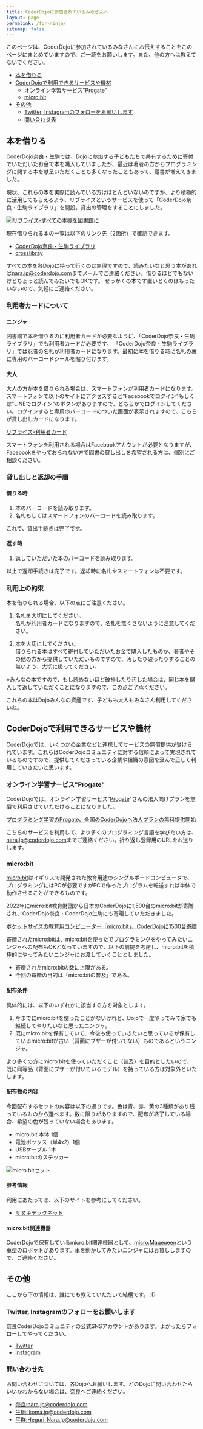 ```yaml
---
title: CoderDojoに参加されているみなさんへ
layout: page
permalink: /for-ninja/
sitemap: false
---
```

このページは、CoderDojoに参加されているみなさんにお伝えすることをこのページにまとめていますので、ご一読をお願いします。また、他の方へは教えてないでください。

- [本を借りる](#本を借りる)
- [CoderDojoで利用できるサービスや機材](#coderdojoで利用できるサービスや機材)
    - [オンライン学習サービス"Progate"](#オンライン学習サービスprogate)
    - [micro:bit](#microbit)
- [その他](#その他)
    - [Twitter, Instagramのフォローをお願いします](#twitter-instagramのフォローをお願いします)
    - [問い合わせ先](#問い合わせ先)

## 本を借りる
CoderDojo奈良・生駒では、Dojoに参加する子どもたちで共有するために寄付でいただいたお金で本を購入していましたが、最近は著者の方からプログラミングに関する本を献呈いただくことも多くなったこともあって、蔵書が増えてきました。

現状、これらの本を実際に読んでいる方はほとんどいないのですが、より積極的に活用してもらえるよう、リブライズというサービスを使って「CoderDojo奈良・生駒ライブラリ」を開設。貸出の管理をすることにしました。

[![リブライズ-すべての本棚を図書館に](/assets/images/supported-by-librize-ja-256x128.png)](https://librize.com/)

現在借りられる本の一覧は以下のリンク先（2箇所）で確認できます。

- [CoderDojo奈良・生駒ライブラリ](https://librize.com/places/1563)
- [crosslibray](https://librize.com/crosslibrary)

すべての本を各Dojoに持って行くのは無理ですので、読みたいなと思う本があれば[nara.jp@coderdojo.com](mailto:nara.jp@coderdojo.com)までメールでご連絡ください。借りるほどでもないけどちょっと読んでみたいでもOKです。
せっかくの本です置いとくのはもったいないので、気軽にご連絡ください。

### 利用者カードについて
#### ニンジャ
図書館で本を借りるのに利用者カードが必要なように、「CoderDojo奈良・生駒ライブラリ」でも利用者カードが必要です。
「CoderDojo奈良・生駒ライブラリ」では忍者の名札が利用者カードになります。最初に本を借りる時に名札の裏に専用のバーコードシールを貼り付けます。

#### 大人
大人の方が本を借りられる場合は、スマートフォンが利用者カードになります。スマートフォンで以下のサイトにアクセスすると"Facebookでログイン"もしくは"LINEでログイン"のボタンがありますので、どちらかでログインしてください。ログインすると専用のバーコードのついた画面が表示されますので、こちらが貸し出しカードになります。

[リブライズ-利用者カード](https://librize.com/ja/mobile-profile)

スマートフォンを利用される場合はFacebookアカウントが必要となりますが、Facebookをやっておられない方で図書の貸し出しを希望される方は、個別にご相談ください。

### 貸し出しと返却の手順
#### 借りる時
1. 本のバーコードを読み取ります。
2. 名札もしくはスマートフォンのバーコードを読み取ります。

これで、貸出手続きは完了です。

#### 返す時
1. 返していただいた本のバーコードを読み取ります。

以上で返却手続きは完了です。返却時に名札やスマートフォンは不要です。

### 利用上の約束
本を借りられる場合、以下の点にご注意ください。

1. 名札を大切にしてください。  
名札が利用者カードになりますので、名札を無くさないように注意してください。

2. 本を大切にしてください。  
借りられる本はすべて寄付していただいたお金で購入したものか、著者やその他の方から提供していただいものですので、汚したり破ったりすることの無いよう、大切に扱ってください。

※みんなの本ですので、もし読めないほど破損したり汚した場合は、同じ本を購入して返していただくことになりますので、この点ご了承ください。 

これらの本はDojoみんなの資産です、子どもも大人もみなさん利用してくださいね。

## CoderDojoで利用できるサービスや機材
CoderDojoでは、いくつかの企業などと連携してサービスの無償提供が受けられています。これらはCoderDojoコミュニティに対する信頼によって実現されているものですので、提供してくださっている企業や組織の意図を汲んで正しく利用していきたいと思います。

### オンライン学習サービス"Progate"
CoderDojoでは、オンライン学習サービス"[Progate](https://prog-8.com/)"さんの法人向けプランを無償で利用させていただけることになりました。

[プログラミング学習のProgate、全国のCoderDojoへ法人プランの無料提供開始](https://news.coderdojo.jp/2018/10/29/%e3%83%97%e3%83%ad%e3%82%b0%e3%83%a9%e3%83%9f%e3%83%b3%e3%82%b0%e5%ad%a6%e7%bf%92%e3%81%aeprogate%e3%80%81%e5%85%a8%e5%9b%bd%e3%81%aecoderdojo%e3%81%b8%e6%b3%95%e4%ba%ba%e3%83%97%e3%83%a9%e3%83%b3/)

こちらのサービスを利用して、より多くのプログラミング言語を学びたい方は、[nara.jp@coderdojo.com](mailto:nara.jp@coderdojo.com)までご連絡ください。折り返し登録用のURLをお送りします。

### micro:bit
[micro:bit](https://microbit.org/ja/)はイギリスで開発された教育用途のシングルボードコンピュータで、プログラミングにはPCが必要ですがPCで作ったプログラムを転送すれば単体で動作させることができるものです。

2022年にmicro:bit教育財団から日本のCoderDojoに1,500台のmicro:bitが寄贈され、CoderDojo奈良・CoderDojo生駒にも寄贈していただきました。

[ポケットサイズの教育用コンピューター「micro:bit」、CoderDojoに1500台寄贈](https://news.coderdojo.jp/2022/05/16/1500-microbits-to-coderdojo/)

寄贈されたmicro:bitは、micro:bitを使ったでプログラミングをやってみたいニンジャへの配布もOKとなっていますので、以下の前提を考慮し、micro:bitを積極的にやってみたいニンジャにお渡していくこととしました。

- 寄贈されたmicro:bitの数に上限がある。
- 今回の寄贈の目的は「micro:bitの普及」である。

#### 配布条件
具体的には、以下のいずれかに該当する方を対象とします。

1. 今までにmicro:bitを使ったことがないけれど、Dojoで一度やってみて家でも継続してやりたいなと思ったニンジャ。
2. 既にmicro:bitを保有していて、今後も使っていきたいと思っているが保有しているmicro:bitが古い（背面にブザーが付いてない）ものであるというニンジャ。

より多くの方にmicro:bitを使っていただくこと（普及）を目的としたいので、既に同等品（背面にブザーが付いているモデル）を持っている方は対象外といたします。

#### 配布物の内容
今回配布するセットの内容は以下の通りです。色は青、赤、黄の3種類があり残っているものから選べます。数に限りがありますので、配布が終了している場合、希望の色が残っていない場合もあります。

- micro:bit 本体 1個
- 電池ボックス（単4x2）1個
- USBケーブル 1本
- micro:bitのステッカー

![micro:bitセット](/assets/images/for_all/microbit.png)

#### 参考情報
利用にあたっては、以下のサイトを参考にしてください。
- [サヌキテックネット](https://sanuki-tech.net/micro-bit/)

#### micro:bit関連機器
CoderDojoで保有しているmicro:bit関連機器として、[micro:Maqeueen](https://sanuki-tech.net/micro-bit/appendix-products/dfrobot-micro-maqueen-v4/)という車型のロボットがあります。車を動かしてみたいニンジャにはお貸ししますので、ご連絡ください。

## その他
ここから下の情報は、誰にでも教えていただいて結構です。 :D

### Twitter, Instagramのフォローをお願いします
奈良CoderDojoコミュニティの公式SNSアカウントがあります。よかったらフォローしてやってください。

- [Twitter](https://twitter.com/NaraCoderDojo)
- [Instagram](https://www.instagram.com/nara.coderdojo/)

### 問い合わせ先
お問い合わせについては、各Dojoへお願いします。どのDojoに問い合わせたらいいかわからない場合は、[奈良](mailto:nara.jp@coderdojo.com)へご連絡ください。

- [奈良:nara.jp@coderdojo.com](mailto:nara.jp@coderdojo.com)
- [生駒:ikoma.jp@coderdojo.com](mailto:ikoma.jp@coderdojo.com)
- [平群:Heguri_Nara.jp@coderdojo.com](mailto:Heguri_Nara.jp@coderdojo.com)
